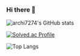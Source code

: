 ### Hi there 👋

<!--
**archi7274/archi7274** is a ✨ _special_ ✨ repository because its `README.md` (this file) appears on your GitHub profile.

Here are some ideas to get you started:

- 🔭 I’m currently working on ...
- 🌱 I’m currently learning ...
- 👯 I’m looking to collaborate on ...
- 🤔 I’m looking for help with ...
- 💬 Ask me about ...
- 📫 How to reach me: ...
- 😄 Pronouns: ...
- ⚡ Fun fact: ...
-->

![archi7274's GitHub stats](https://github-readme-stats.vercel.app/api?username=archi7274&show_icons=true&theme=dracula)

[![Solved.ac Profile](http://mazassumnida.wtf/api/generate_badge?boj=archi7274)](https://solved.ac/archi7274)

![Top Langs](https://github-readme-stats.vercel.app/api/top-langs/?username=archi7274&layout=demo&theme=dracula)
